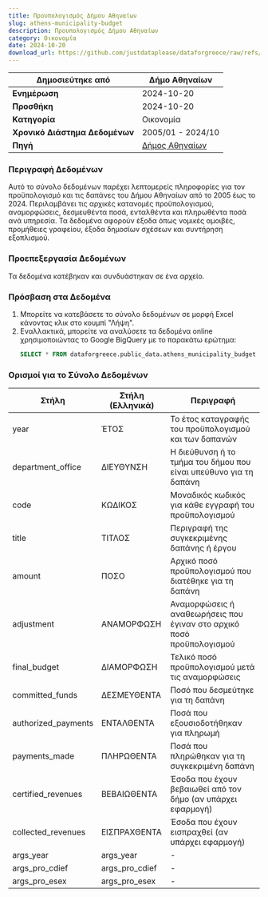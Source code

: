 ```yaml
---
title: Προυπολογισμός Δήμου Αθηναίων
slug: athens-municipality-budget
description: Προυπολογισμός Δήμου Αθηναίων
category: Οικονομία
date: 2024-10-20
download_url: https://github.com/justdataplease/dataforgreece/raw/refs/heads/main/data/athens-municipality-budget/athens-municipality-budget-greece_2024.csv.zip
---
```


| **Δημοσιεύτηκε από**           | Δήμο Αθηναίων                                                    |
|--------------------------------|------------------------------------------------------------------|
| **Ενημέρωση**                  | 2024-10-20                                                       |
| **Προσθήκη**                   | 2024-10-20                                                       |
| **Κατηγορία**                  | Οικονομία                                                        |
| **Χρονικό Διάστημα Δεδομένων** | 2005/01 - 2024/10                                                |
| **Πηγή**                       | [Δήμος Αθηναίων](https://old.cityofathens.gr/khe/proypologismos) |

### Περιγραφή Δεδομένων

Αυτό το σύνολο δεδομένων παρέχει λεπτομερείς πληροφορίες για τον προϋπολογισμό και τις δαπάνες του Δήμου Αθηναίων από το 2005 έως το 2024. Περιλαμβάνει τις αρχικές κατανομές προϋπολογισμού,
αναμορφώσεις, δεσμευθέντα ποσά, ενταλθέντα και πληρωθέντα ποσά ανά υπηρεσία. Τα δεδομένα αφορούν έξοδα όπως νομικές αμοιβές, προμήθειες γραφείου, έξοδα δημοσίων σχέσεων και συντήρηση εξοπλισμού.

### Προεπεξεργασία Δεδομένων

Τα δεδομένα κατέβηκαν και συνδυάστηκαν σε ένα αρχείο.

### Πρόσβαση στα Δεδομένα

1. Μπορείτε να κατεβάσετε το σύνολο δεδομένων σε μορφή Excel κάνοντας κλικ στο κουμπί "Λήψη".
2. Εναλλακτικά, μπορείτε να αναλύσετε τα δεδομένα online χρησιμοποιώντας το Google BigQuery με το παρακάτω ερώτημα:
   ```sql
   SELECT * FROM dataforgreece.public_data.athens_municipality_budget
   ```

### Ορισμοί για το Σύνολο Δεδομένων

| **Στήλη**    | **Στήλη (Ελληνικά)** | **Περιγραφή**                                                         |
|------------------------|----------------------|-----------------------------------------------------------------------|
| year                   | ΈΤΟΣ                 | Το έτος καταγραφής του προϋπολογισμού και των δαπανών                 |
| department_office       | ΔΙΕΥΘΥΝΣΗ            | Η διεύθυνση ή το τμήμα του δήμου που είναι υπεύθυνο για τη δαπάνη     |
| code                   | ΚΩΔΙΚΟΣ              | Μοναδικός κωδικός για κάθε εγγραφή του προϋπολογισμού                 |
| title                  | ΤΙΤΛΟΣ               | Περιγραφή της συγκεκριμένης δαπάνης ή έργου                           |
| amount                 | ΠΟΣΟ                 | Αρχικό ποσό προϋπολογισμού που διατέθηκε για τη δαπάνη                |
| adjustment             | ΑΝΑΜΟΡΦΩΣΗ           | Αναμορφώσεις ή αναθεωρήσεις που έγιναν στο αρχικό ποσό προϋπολογισμού |
| final_budget           | ΔΙΑΜΟΡΦΩΣΗ           | Τελικό ποσό προϋπολογισμού μετά τις αναμορφώσεις                      |
| committed_funds        | ΔΕΣΜΕΥΘΕΝΤΑ          | Ποσό που δεσμεύτηκε για τη δαπάνη                                     |
| authorized_payments    | ΕΝΤΑΛΘΕΝΤΑ           | Ποσά που εξουσιοδοτήθηκαν για πληρωμή                                 |
| payments_made          | ΠΛΗΡΩΘΕΝΤΑ           | Ποσά που πληρώθηκαν για τη συγκεκριμένη δαπάνη                        |
| certified_revenues     | ΒΕΒΑΙΩΘΕΝΤΑ          | Έσοδα που έχουν βεβαιωθεί από τον δήμο (αν υπάρχει εφαρμογή)          |
| collected_revenues     | ΕΙΣΠΡΑΧΘΕΝΤΑ         | Έσοδα που έχουν εισπραχθεί (αν υπάρχει εφαρμογή)                      |
| args_year              | args_year            | -                                                                     |
| args_pro_cdief         | args_pro_cdief       | -                                                                     |
| args_pro_esex          | args_pro_esex        | -                                                                     |


